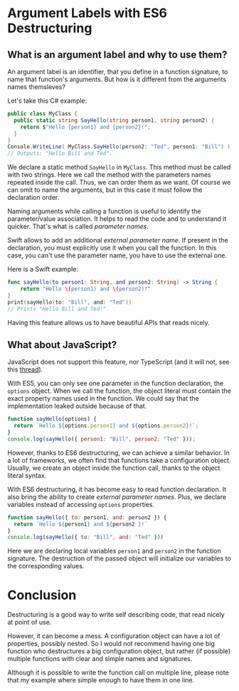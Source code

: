 # Argument Labels with ES6 Destructuring


## What is an argument label and why to use them?

An argument label is an identifier, that you define in a function signature, to name that function's arguments.
But how is it different from the arguments names themsleves?

Let's take this C# example:

``` c#
public class MyClass {
  public static string SayHello(string person1, string person2) {
    return $"Hello {person1} and {person2}!";
  }
}
Console.WriteLine( MyClass.SayHello(person2: "Ted", person1: "Bill") );
// Outputs: "Hello Bill and Ted".
```

We declare a static method ```SayHello``` in ```MyClass```.
This method must be called with two strings.
Here we call the method with the parameters names repeated inside the call.
Thus, we can order them as we want.
Of course we can omit to name the arguments, but in this case it must follow the declaration order.

Naming arguments while calling a function is useful to identify the parameter/value association.
It helps to read the code and to understand it quicker.
That's what is called _parameter names_.

Swift allows to add an additional _external parameter name_.
If present in the declaration, you must explicitly use it when you call the function.
In this case, you can't use the parameter name, you have to use the external one.

Here is a Swift example:

``` swift
func sayHello(to person1: String, and person2: String) -> String {
    return "Hello \(person1) and \(person2)!"
}
print(sayHello(to: "Bill", and: "Ted"))
// Prints "Hello Bill and Ted!"
```

Having this feature allows us to have beautiful APIs that reads nicely.


## What about JavaScript?

JavaScript does not support this feature, nor TypeScript
(and it will not, see this [thread](https://github.com/Microsoft/TypeScript/issues/467)).

With ES5, you can only see one parameter in the function declaration, the ```options``` object.
When we call the function, the object literal must contain the exact property names used in the function.
We could say that the implementation leaked outside because of that.

``` javascript
function sayHello(options) {
  return `Hello ${options.person1} and ${options.person2}!`;
}
console.log(sayHello({ person1: "Bill", person2: "Ted" }));
```

However, thanks to ES6 destructuring, we can achieve a similar behavior.
In a lot of frameworks, we often find that functions take a configuration object.
Usually, we create an object inside the function call, thanks to the object literal syntax.

With ES6 destructuring, it has become easy to read function declaration.
It also bring the ability to create _external parameter names_.
Plus, we declare variables instead of accessing ```options``` properties.

``` javascript
function sayHello({ to: person1, and: person2 }) {
  return `Hello ${person1} and ${person2 }!`
}
console.log(sayHello({ to: "Bill", and: "Ted" }))
```

Here we are declaring local variables ```person1``` and ```person2``` in the function signature.
The destruction of the passed object will initialize our variables to the corresponding values.


# Conclusion

Destructuring is a good way to write self describing code, that read nicely at point of use.

However, it can become a mess.
A configuration object can have a lot of properties, possibly nested.
So I would not recommend having one big function who destructures a big configuration object,
but rather (if possible) multiple functions with clear and simple names and signatures.

Although it is possible to write the function call on multiple line,
please note that my example where simple enough to have them in one line.

